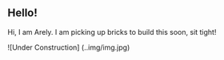 ## Hello!

Hi, I am Arely. I am picking up bricks to build this soon, sit tight!


![Under Construction] (..img/img.jpg)
